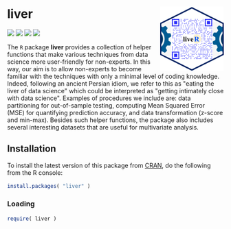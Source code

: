 <!-- README.md is generated from README.Rmd. Please edit that file -->

# **liver** <a href='https://CRAN.R-project.org/package=liver'><img src='man/figures/logo.png' align="right" height="150" /></a>

![](https://www.r-pkg.org/badges/version/liver) 
![](https://www.r-pkg.org/badges/last-release/liver) 
![](https://cranlogs.r-pkg.org/badges/liver) 
![](https://cranlogs.r-pkg.org/badges/grand-total/liver) 

The `R` package **liver** provides a collection of helper functions that make various techniques from data science more user-friendly for non-experts. In this way, our aim is to allow non-experts to become familiar with the techniques with only a minimal level of coding knowledge. Indeed, following an ancient Persian idiom, we refer to this as "eating the liver of data science" which could be interpreted as "getting intimately close with data science". Examples of procedures we include are: data partitioning for out-of-sample testing, computing Mean Squared Error (MSE) for quantifying prediction accuracy, and data transformation (z-score and min-max). Besides such helper functions, the package also includes several interesting datasets that are useful for multivariate analysis.

## Installation

To install the latest version of this package from [CRAN](https://cran.r-project.org/package=liver), do the following from the R console:

``` r
install.packages( "liver" )
```

### Loading

``` r
require( liver )
```


